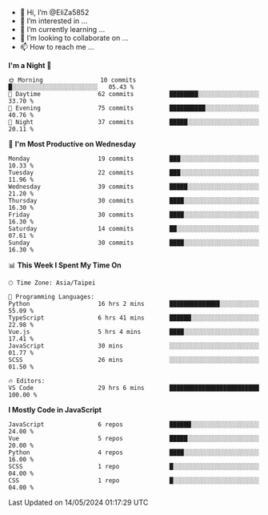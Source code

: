 - 👋 Hi, I’m @EliZa5852
- 👀 I’m interested in ...
- 🌱 I’m currently learning ...
- 💞️ I’m looking to collaborate on ...
- 📫 How to reach me ...

<!--START_SECTION:waka-->
**I'm a Night 🦉** 

```text
🌞 Morning                10 commits          █░░░░░░░░░░░░░░░░░░░░░░░░   05.43 % 
🌆 Daytime                62 commits          ████████░░░░░░░░░░░░░░░░░   33.70 % 
🌃 Evening                75 commits          ██████████░░░░░░░░░░░░░░░   40.76 % 
🌙 Night                  37 commits          █████░░░░░░░░░░░░░░░░░░░░   20.11 % 
```
📅 **I'm Most Productive on Wednesday** 

```text
Monday                   19 commits          ███░░░░░░░░░░░░░░░░░░░░░░   10.33 % 
Tuesday                  22 commits          ███░░░░░░░░░░░░░░░░░░░░░░   11.96 % 
Wednesday                39 commits          █████░░░░░░░░░░░░░░░░░░░░   21.20 % 
Thursday                 30 commits          ████░░░░░░░░░░░░░░░░░░░░░   16.30 % 
Friday                   30 commits          ████░░░░░░░░░░░░░░░░░░░░░   16.30 % 
Saturday                 14 commits          ██░░░░░░░░░░░░░░░░░░░░░░░   07.61 % 
Sunday                   30 commits          ████░░░░░░░░░░░░░░░░░░░░░   16.30 % 
```


📊 **This Week I Spent My Time On** 

```text
🕑︎ Time Zone: Asia/Taipei

💬 Programming Languages: 
Python                   16 hrs 2 mins       ██████████████░░░░░░░░░░░   55.09 % 
TypeScript               6 hrs 41 mins       ██████░░░░░░░░░░░░░░░░░░░   22.98 % 
Vue.js                   5 hrs 4 mins        ████░░░░░░░░░░░░░░░░░░░░░   17.41 % 
JavaScript               30 mins             ░░░░░░░░░░░░░░░░░░░░░░░░░   01.77 % 
SCSS                     26 mins             ░░░░░░░░░░░░░░░░░░░░░░░░░   01.50 % 

🔥 Editors: 
VS Code                  29 hrs 6 mins       █████████████████████████   100.00 % 
```

**I Mostly Code in JavaScript** 

```text
JavaScript               6 repos             ██████░░░░░░░░░░░░░░░░░░░   24.00 % 
Vue                      5 repos             █████░░░░░░░░░░░░░░░░░░░░   20.00 % 
Python                   4 repos             ████░░░░░░░░░░░░░░░░░░░░░   16.00 % 
SCSS                     1 repo              █░░░░░░░░░░░░░░░░░░░░░░░░   04.00 % 
CSS                      1 repo              █░░░░░░░░░░░░░░░░░░░░░░░░   04.00 % 
```




 Last Updated on 14/05/2024 01:17:29 UTC
<!--END_SECTION:waka-->

